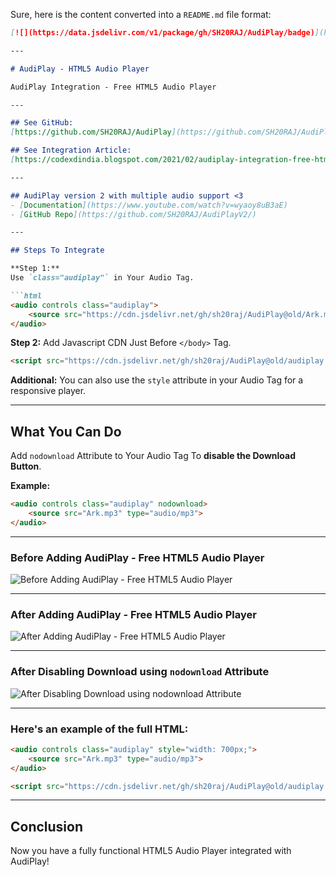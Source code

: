 Sure, here is the content converted into a `README.md` file format:

```markdown
[![](https://data.jsdelivr.com/v1/package/gh/SH20RAJ/AudiPlay/badge)](https://www.jsdelivr.com/package/gh/SH20RAJ/AudiPlay)

---

# AudiPlay - HTML5 Audio Player

AudiPlay Integration - Free HTML5 Audio Player

---

## See GitHub:
[https://github.com/SH20RAJ/AudiPlay](https://github.com/SH20RAJ/AudiPlay)

## See Integration Article:
[https://codexdindia.blogspot.com/2021/02/audiplay-integration-free-html5-audio.html](https://codexdindia.blogspot.com/2021/02/audiplay-integration-free-html5-audio.html)

---

## AudiPlay version 2 with multiple audio support <3
- [Documentation](https://www.youtube.com/watch?v=wyaoy8uB3aE)
- [GitHub Repo](https://github.com/SH20RAJ/AudiPlayV2/)

---

## Steps To Integrate

**Step 1:**
Use `class="audiplay"` in Your Audio Tag.

```html
<audio controls class="audiplay">
    <source src="https://cdn.jsdelivr.net/gh/sh20raj/AudiPlay@old/Ark.mp3" type="audio/mp3"/>
</audio>
```

**Step 2:**
Add Javascript CDN Just Before `</body>` Tag.

```html
<script src="https://cdn.jsdelivr.net/gh/sh20raj/AudiPlay@old/audiplay.min.js"></script>
```

**Additional:**
You can also use the `style` attribute in your Audio Tag for a responsive player.

---

## What You Can Do

Add `nodownload` Attribute to Your Audio Tag To **disable the Download Button**.

**Example:**

```html
<audio controls class="audiplay" nodownload>
    <source src="Ark.mp3" type="audio/mp3">
</audio>
```

---

### Before Adding AudiPlay - Free HTML5 Audio Player
![Before Adding AudiPlay - Free HTML5 Audio Player](https://1.bp.blogspot.com/-az7XMaTr12Y/YDEsxAKNOAI/AAAAAAAAAj4/3np_RXRA3-gC9OQaLN-L73dPij8mEubUACLcBGAsYHQ/w640-h132/Before%2BAdding%2BAudiPlayer.PNG)

---

### After Adding AudiPlay - Free HTML5 Audio Player
![After Adding AudiPlay - Free HTML5 Audio Player](https://1.bp.blogspot.com/-Z_cISx35hIY/YDEsyM0PtII/AAAAAAAAAj8/_KuMVOonOzUSqIeJvpFR-dTeajhTZ5WAQCLcBGAsYHQ/w640-h102/After%2BAdding%2BAudiPlayer.PNG)

---

### After Disabling Download using `nodownload` Attribute
![After Disabling Download using `nodownload` Attribute](https://1.bp.blogspot.com/-E3teJdXvoVI/YDEt_6Z9QEI/AAAAAAAAAkM/9LZVcPD12Hg3bzAlbDl-W_XcIetE44yPACLcBGAsYHQ/w523-h123/After%2BDisableing%2BDownload%2Busing%2Bnodownload%2BAttribute.PNG)

---

### Here's an example of the full HTML:
```html
<audio controls class="audiplay" style="width: 700px;">
    <source src="Ark.mp3" type="audio/mp3">
</audio>

<script src="https://cdn.jsdelivr.net/gh/sh20raj/AudiPlay@old/audiplay.min.js"></script>
```

---

## Conclusion

Now you have a fully functional HTML5 Audio Player integrated with AudiPlay!
